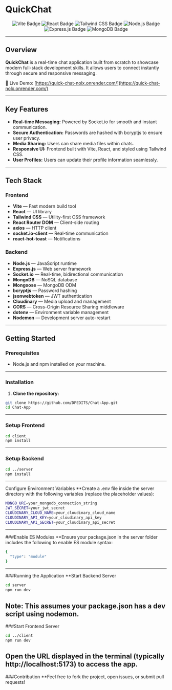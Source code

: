 # QuickChat

<p align="center">
  <img src="https://img.shields.io/badge/Vite-646CFF?style=for-the-badge&logo=vite&logoColor=white" alt="Vite Badge" />
  <img src="https://img.shields.io/badge/React-20232A?style=for-the-badge&logo=react&logoColor=61DAFB" alt="React Badge" />
  <img src="https://img.shields.io/badge/Tailwind_CSS-38B2AC?style=for-the-badge&logo=tailwind-css&logoColor=white" alt="Tailwind CSS Badge" />
  <img src="https://img.shields.io/badge/Node.js-43853D?style=for-the-badge&logo=node.js&logoColor=white" alt="Node.js Badge" />
  <img src="https://img.shields.io/badge/Express.js-000000?style=for-the-badge&logo=express&logoColor=white" alt="Express.js Badge" />
  <img src="https://img.shields.io/badge/MongoDB-4EA94B?style=for-the-badge&logo=mongodb&logoColor=white" alt="MongoDB Badge" />
</p>

---

## Overview

**QuickChat** is a real-time chat application built from scratch to showcase modern full-stack development skills. It allows users to connect instantly through secure and responsive messaging.

🔗 Live Demo: [https://quick-chat-nolx.onrender.com/](https://quick-chat-nolx.onrender.com/)

---

## Key Features

- **Real-time Messaging:** Powered by Socket.io for smooth and instant communication.
- **Secure Authentication:** Passwords are hashed with bcryptjs to ensure user privacy.
- **Media Sharing:** Users can share media files within chats.
- **Responsive UI:** Frontend built with Vite, React, and styled using Tailwind CSS.
- **User Profiles:** Users can update their profile information seamlessly.

---

## Tech Stack

### Frontend

- **Vite** — Fast modern build tool  
- **React** — UI library  
- **Tailwind CSS** — Utility-first CSS framework  
- **React Router DOM** — Client-side routing  
- **axios** — HTTP client  
- **socket.io-client** — Real-time communication  
- **react-hot-toast** — Notifications

### Backend

- **Node.js** — JavaScript runtime  
- **Express.js** — Web server framework  
- **Socket.io** — Real-time, bidirectional communication  
- **MongoDB** — NoSQL database  
- **Mongoose** — MongoDB ODM  
- **bcryptjs** — Password hashing  
- **jsonwebtoken** — JWT authentication  
- **Cloudinary** — Media upload and management  
- **CORS** — Cross-Origin Resource Sharing middleware  
- **dotenv** — Environment variable management  
- **Nodemon** — Development server auto-restart

---

## Getting Started

### Prerequisites

- Node.js and npm installed on your machine.

---

### Installation

1. **Clone the repository:**

```bash
git clone https://github.com/DPEDITS/Chat-App.git
cd Chat-App
```
---

### Setup Frontend

```bash
cd client
npm install
```
---
### Setup Backend
```bash
cd ../server
npm install
```
---
Configure Environment Variables
**Create a .env file inside the server directory with the following variables (replace the placeholder values):
```bash
MONGO_URI=your_mongodb_connection_string
JWT_SECRET=your_jwt_secret
CLOUDINARY_CLOUD_NAME=your_cloudinary_cloud_name
CLOUDINARY_API_KEY=your_cloudinary_api_key
CLOUDINARY_API_SECRET=your_cloudinary_api_secret
```
---
###Enable ES Modules
**Ensure your package.json in the server folder includes the following to enable ES module syntax:
```bash
{
  "type": "module"
}
```
---
###Running the Application
**Start Backend Server
```bash
cd server
npm run dev
```
Note: This assumes your package.json has a dev script using nodemon.
---
###Start Frontend Server
```bash
cd ../client
npm run dev
```
Open the URL displayed in the terminal (typically http://localhost:5173) to access the app.
---
###Contribution
**Feel free to fork the project, open issues, or submit pull requests!
